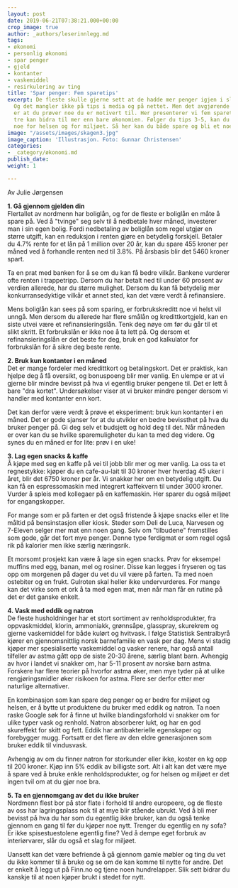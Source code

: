 ```yaml
---
layout: post
date: 2019-06-21T07:38:21.000+00:00
crop_image: true
author: _authors/leserinnlegg.md
tags:
- økonomi
- personlig økonomi
- spar penger
- gjeld
- kontanter
- vaskemiddel
- resirkulering av ting
title: 'Spar penger: Fem sparetips'
excerpt: De fleste skulle gjerne sett at de hadde mer penger igjen i slutten av måneden.
  Og det mangler ikke på tips i media og på nettet. Men det avgjørende for å lykkes
  er at du prøver noe du er motivert til. Her presenterer vi fem sparetips, hvorav
  tre kan bidra til mer enn bare økonomien. Følger du tips 3-5, kan du også gjøre
  noe for helsen og for miljøet. Så her kan du både spare og bli et noe bedre menneske.
image: "/assets/images/skagen3.jpg"
image_caption: 'Illustrasjon. Foto: Gunnar Christensen'
categories:
- _category/økonomi.md
publish_date: 
weight: 1

---
```

Av Julie Jørgensen

**1. Gå gjennom gjelden din**  
Flertallet av nordmenn har boliglån, og for de fleste er boliglån en måte å spare på. Ved å "tvinge" seg selv til å nedbetale hver måned, investerer man i sin egen bolig. Fordi nedbetaling av boliglån som regel utgjør en større utgift, kan en reduksjon i renten gjøre en betydelig forskjell. Betaler du 4.7% rente for et lån på 1 million over 20 år, kan du spare 455 kroner per måned ved å forhandle renten ned til 3.8%. På årsbasis blir det 5460 kroner spart.

Ta en prat med banken for å se om du kan få bedre vilkår. Bankene vurderer ofte renten i trappetripp. Dersom du har betalt ned til under 60 prosent av verdien allerede, har du større mulighet. Dersom du kan få betydelig mer konkurransedyktige vilkår et annet sted, kan det være verdt å refinansiere.

Mens boliglån kan sees på som sparing, er forbrukskreditt noe vi helst vil unngå. Men dersom du allerede har flere smålån og kredittkortgjeld, kan en siste utvei være et refinansieringslån. Tenk deg nøye om før du går til et slikt skritt. Et forbrukslån er ikke noe å ta lett på. Og dersom et refinansieringslån er det beste for deg, bruk en god kalkulator for forbrukslån for å sikre deg beste rente.

**2. Bruk kun kontanter i en måned**  
Det er mange fordeler med kredittkort og betalingskort. Det er praktisk, kan hjelpe deg å få oversikt, og bonuspoeng blir mer vanlig. En ulempe er at vi gjerne blir mindre bevisst på hva vi egentlig bruker pengene til. Det er lett å bare "dra kortet". Undersøkelser viser at vi bruker mindre penger dersom vi handler med kontanter enn kort.

Det kan derfor være verdt å prøve et eksperiment: bruk kun kontanter i en måned. Det er gode sjanser for at du utvikler en bedre bevissthet på hva du bruker penger på. Gi deg selv et budsjett og hold deg til det. Når måneden er over kan du se hvilke sparemuligheter du kan ta med deg videre. Og synes du en måned er for lite: prøv i en uke!

**3. Lag egen snacks & kaffe**  
Å kjøpe med seg en kaffe på vei til jobb blir mer og mer vanlig. La oss ta et regnestykke: kjøper du en cafe-au-lait til 30 kroner hver hverdag 45 uker i året, blir det 6750 kroner per år. Vi snakker her om en betydelig utgift. Du kan få en espressomaskin med integrert kaffekvern til under 3000 kroner. Vurder å spleis med kollegaer på en kaffemaskin. Her sparer du også miljøet for engangskopper.

For mange som er på farten er det også fristende å kjøpe snacks eller et lite måltid på bensinstasjon eller kiosk. Steder som Deli de Luca, Narvesen og 7-Eleven selger mer mat enn noen gang. Selv om "tilbudene" fremstilles som gode, går det fort mye penger. Denne type ferdigmat er som regel også rik på kalorier men ikke særlig næringsrik.

Et morsomt prosjekt kan være å lage sin egen snacks. Prøv for eksempel muffins med egg, banan, mel og rosiner. Disse kan legges i fryseren og tas opp om morgenen på dager du vet du vil være på farten. Ta med noen ostebiter og en frukt. Gulroten skal heller ikke undervurderes. For mange kan det virke som et ork å ta med egen mat, men når man får en rutine på det er det ganske enkelt.

**4. Vask med eddik og natron**  
De fleste husholdninger har et stort sortiment av renholdsprodukter, fra oppvaskmiddel, klorin, ammoniakk, grønnsåpe, glasspray, skurekrem og gjerne vaskemiddel for både kulørt og hvitvask. I følge Statistisk Sentralbyrå kjører en gjennomsnittlig norsk barnefamilie en vask per dag. Mens vi stadig kjøper mer spesialiserte vaskemiddel og vasker renere, har også antall tilfeller av astma gått opp de siste 20-30 årene, særlig blant barn. Avhengig av hvor i landet vi snakker om, har 5-11 prosent av norske barn astma. Forskere har flere teorier på hvorfor astma øker, men mye tyder på at ulike rengjøringsmidler øker risikoen for astma. Flere ser derfor etter mer naturlige alternativer.

En kombinasjon som kan spare deg penger og er bedre for miljøet og helsen, er å bytte ut produktene du bruker med eddik og natron. Ta noen raske Google søk for å finne ut hvilke blandingsforhold vi snakker om for ulike typer vask og renhold. Natron absorberer lukt, og har en god skureffekt for skitt og fett. Eddik har antibakterielle egenskaper og forebygger mugg. Fortsatt er det flere av den eldre generasjonen som bruker eddik til vindusvask.

Avhengig av om du finner natron for storkunder eller ikke, koster en kg opp til 200 kroner. Kjøp inn 5% eddik av billigste sort. Alt i alt kan det være mye å spare ved å bruke enkle renholdsprodukter, og for helsen og miljøet er det ingen tvil om at du gjør noe bra.

**5. Ta en gjennomgang av det du ikke bruker**  
Nordmenn flest bor på stor flate i forhold til andre europeere, og de fleste av oss har lagringsplass nok til at mye blir stående ubrukt. Ved å bli mer bevisst på hva du har som du egentlig ikke bruker, kan du også tenke gjennom en gang til før du kjøper noe nytt. Trenger du egentlig en ny sofa? Er ikke spisestuestolene egentlig fine? Ved å dempe eget forbruk av interiørvarer, slår du også et slag for miljøet.

Uansett kan det være befriende å gå gjennom gamle møbler og ting du vet du ikke kommer til å bruke og se om de kan komme til nytte for andre. Det er enkelt å legg ut på Finn.no og tjene noen hundrelapper. Slik sett bidrar du kanskje til at noen kjøper brukt i stedet for nytt.